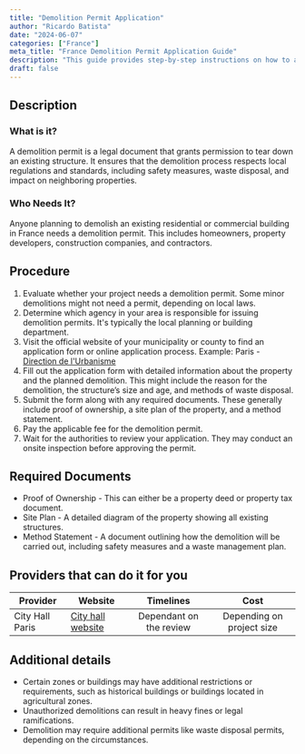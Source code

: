```yaml
---
title: "Demolition Permit Application"
author: "Ricardo Batista"
date: "2024-06-07"
categories: ["France"]
meta_title: "France Demolition Permit Application Guide"
description: "This guide provides step-by-step instructions on how to apply for a demolition permit in France."
draft: false
---
```


## Description
### What is it?
A demolition permit is a legal document that grants permission to tear down an existing structure. It ensures that the demolition process respects local regulations and standards, including safety measures, waste disposal, and impact on neighboring properties.

### Who Needs It?
Anyone planning to demolish an existing residential or commercial building in France needs a demolition permit. This includes homeowners, property developers, construction companies, and contractors.

## Procedure
1. Evaluate whether your project needs a demolition permit. Some minor demolitions might not need a permit, depending on local laws.
2. Determine which agency in your area is responsible for issuing demolition permits. It's typically the local planning or building department.
3. Visit the official website of your municipality or county to find an application form or online application process.
   Example: Paris - [Direction de l'Urbanisme](https://api-site.paris.fr/images/80149)
4. Fill out the application form with detailed information about the property and the planned demolition. This might include the reason for the demolition, the structure’s size and age, and methods of waste disposal.
5. Submit the form along with any required documents. These generally include proof of ownership, a site plan of the property, and a method statement.
6. Pay the applicable fee for the demolition permit.
7. Wait for the authorities to review your application. They may conduct an onsite inspection before approving the permit.

## Required Documents
* Proof of Ownership - This can either be a property deed or property tax document.
* Site Plan - A detailed diagram of the property showing all existing structures.
* Method Statement - A document outlining how the demolition will be carried out, including safety measures and a waste management plan.

## Providers that can do it for you

| Provider        |     Website     |     Timelines    |       Cost      |
| --------------- | --------------- |  :-------------: | :-------------: |
| City Hall Paris | [City hall website](http://www.paris.fr)       |      Dependant on the review      |        Depending on project size       |

## Additional details
* Certain zones or buildings may have additional restrictions or requirements, such as historical buildings or buildings located in agricultural zones.
* Unauthorized demolitions can result in heavy fines or legal ramifications.
* Demolition may require additional permits like waste disposal permits, depending on the circumstances.